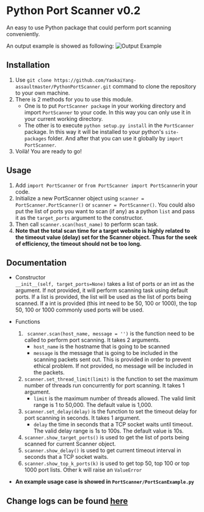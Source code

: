 # Python Port Scanner v0.2

An easy to use Python package that could perform port scanning conveniently.

An output example is showed as following:
![Output Example](https://github.com/YaokaiYang-assaultmaster/PythonPortScanner/blob/master/ExampleGraph/ScanResultExample.png)

## Installation  
1. Use `git clone https://github.com/YaokaiYang-assaultmaster/PythonPortScanner.git` command to clone the repository to your own machine.   
2. There is 2 methods for you to use this module.   
	- One is to put `PortScanner package` in your working directory and import `PortScanner` to your code. In this way you can only use it in your current working directory.  
	- The other is to execute `python setup.py install` in the `PortScanner` package. In this way it will be installed to your python's `site-packages` folder. And after that you can use it globally by `import PortScanner`.   
3. Voilà! You are ready to go!

## Usage  
1. Add `import PortScanner` or `from PortScanner import PortScanner`in your code.  
2. Initialize a new PortScanner object using `scanner = PortScanner.PortScanner()` or `scanner = PortScanner()`. You could also put the list of ports you want to scan (if any) as a python `list` and pass it as the `target_ports` argument to the constructor.  
3. Then call `scanner.scan(host_name)` to perform scan task. 
4. __Note that the total scan time for a target website is highly related to the timeout value (delay) set for the Scanner object. Thus for the seek of efficiency, the timeout should not be too long.__

## Documentation 
- Constructor  
`__init__(self, target_ports=None)` takes a list of ports or an int as the argument. If not provided, it will perform scanning task using default ports. If a list is provided, the list will be used as the list of ports being scanned. If a int is provided (this int need to be 50, 100 or 1000), the top 50, 100 or 1000 commonly used ports will be used.     

- Functions  
	1. ` scanner.scan(host_name, message = '')` is the function need to be called to perform port scanning. It takes 2 arguments.   
		- `host_name` is the hostname that is going to be scanned
    	- `message` is the message that is going to be included in the scanning packets sent out. This is provided in order to prevent ethical problem. If not provided, no message will be included in the packets.  
	2.  `scanner.set_thread_limit(limit)` is the function to set the maximum number of threads run concurrently for port scanning. It takes 1 argument.  
		- `limit` is the maximum number of threads allowed. The valid limit range is 1 to 50,000. The default value is 1,000.   
	3.  `scanner.set_delay(delay)` is the function to set the timeout delay for port scanning in seconds. It takes 1 argument. 
		- `delay` the time in seconds that a TCP socket waits until timeout. The valid delay range is 1s to 100s. The default value is 10s.   
	4. `scanner.show_target_ports()` is used to get the list of ports being scanned for current Scanner object.     
	5. `scanner.show_delay()` is used to get current timeout interval in seconds that a TCP socket waits.       
	6. `scanner.show_top_k_ports(k)` is used to get top 50, top 100 or top 1000 port lists. Other k will raise an `ValueError` 

- __An example usage case is showed in `PortScanner/PortScanExample.py`__

## Change logs can be found [here](https://github.com/YaokaiYang-assaultmaster/PythonPortScanner/blob/master/CHANGELOG.md)
